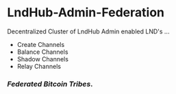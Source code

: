 # LndHub-Admin-Federation

Decentralized Cluster of LndHub Admin enabled LND's ...

- Create Channels 
- Balance Channels
- Shadow Channels
- Relay Channels

### _Federated Bitcoin Tribes_.
